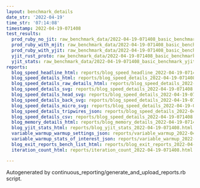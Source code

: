 ```yaml
---
layout: benchmark_details
date_str: '2022-04-19'
time_str: '07:14:08'
timestamp: 2022-04-19-071408
test_results:
  prod_ruby_no_jit: raw_benchmark_data/2022-04-19-071408_basic_benchmark_prod_ruby_no_jit.json
  prod_ruby_with_mjit: raw_benchmark_data/2022-04-19-071408_basic_benchmark_prod_ruby_with_mjit.json
  prod_ruby_with_yjit: raw_benchmark_data/2022-04-19-071408_basic_benchmark_prod_ruby_with_yjit.json
  yjit_rust_proto: raw_benchmark_data/2022-04-19-071408_basic_benchmark_yjit_rust_proto.json
  yjit_stats: raw_benchmark_data/2022-04-19-071408_basic_benchmark_yjit_stats.json
reports:
  blog_speed_headline_html: reports/blog_speed_headline_2022-04-19-071408.html
  blog_speed_details_html: reports/blog_speed_details_2022-04-19-071408.html
  blog_speed_details_raw_details_html: reports/blog_speed_details_2022-04-19-071408.raw_details.html
  blog_speed_details_svg: reports/blog_speed_details_2022-04-19-071408.svg
  blog_speed_details_head_svg: reports/blog_speed_details_2022-04-19-071408.head.svg
  blog_speed_details_back_svg: reports/blog_speed_details_2022-04-19-071408.back.svg
  blog_speed_details_micro_svg: reports/blog_speed_details_2022-04-19-071408.micro.svg
  blog_speed_details_tripwires_json: reports/blog_speed_details_2022-04-19-071408.tripwires.json
  blog_speed_details_csv: reports/blog_speed_details_2022-04-19-071408.csv
  blog_memory_details_html: reports/blog_memory_details_2022-04-19-071408.html
  blog_yjit_stats_html: reports/blog_yjit_stats_2022-04-19-071408.html
  variable_warmup_warmup_settings_json: reports/variable_warmup_2022-04-19-071408.warmup_settings.json
  variable_warmup_stats_of_interest_json: reports/variable_warmup_2022-04-19-071408.stats_of_interest.json
  blog_exit_reports_bench_list_html: reports/blog_exit_reports_2022-04-19-071408.bench_list.html
  iteration_count_html: reports/iteration_count_2022-04-19-071408.html

---
```

Autogenerated by continuous_reporting/generate_and_upload_reports.rb script.
